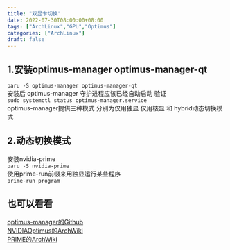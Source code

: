 ```yaml
---
title: "双显卡切换"
date: 2022-07-30T08:00:00+08:00
tags: ["ArchLinux","GPU","Optimus"]
categories: ["ArchLinux"]
draft: false
---
```


## 1.安装optimus-manager optimus-manager-qt

`paru -S optimus-manager optimus-manager-qt`  
安装后 optimus-manager 守护进程应该已经自动启动 验证  
`sudo systemctl status optimus-manager.service`  
optimus-manager提供三种模式 分别为仅用独显 仅用核显 和 hybrid动态切换模式

## 2.动态切换模式

安装nvidia-prime  
`paru -S nvidia-prime`  
使用prime-run前缀来用独显运行某些程序  
`prime-run program`

## 也可以看看

[optimus-manager的Github](https://github.com/Askannz/optimus-manager)  
[NVIDIAOptimus的ArchWiki](https://wiki.archlinux.org/title/NVIDIA_Optimus)  
[PRIME的ArchWiki](https://wiki.archlinux.org/title/PRIME)